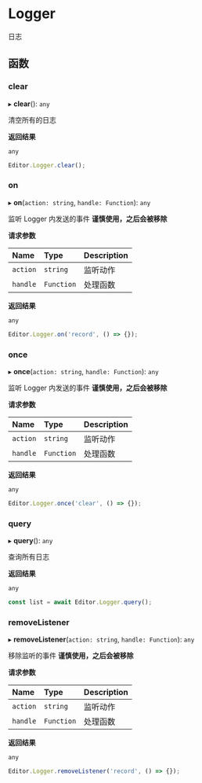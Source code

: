 # Logger

日志

## 函数

### clear

▸ **clear**(): `any`

清空所有的日志

**返回结果**

`any`

```typescript
Editor.Logger.clear();
```

### on

▸ **on**(`action: string`, `handle: Function`): `any`

监听 Logger 内发送的事件
**谨慎使用，之后会被移除**

**请求参数**

| Name     | Type       | Description |
| :------- | :--------- | :---------- |
| `action` | `string`   | 监听动作    |
| `handle` | `Function` | 处理函数    |

**返回结果**

`any`

```typescript
Editor.Logger.on('record', () => {});
```

### once

▸ **once**(`action: string`, `handle: Function`): `any`

监听 Logger 内发送的事件
**谨慎使用，之后会被移除**

**请求参数**

| Name     | Type       | Description |
| :------- | :--------- | :---------- |
| `action` | `string`   | 监听动作    |
| `handle` | `Function` | 处理函数    |

**返回结果**

`any`

```typescript
Editor.Logger.once('clear', () => {});
```

### query

▸ **query**(): `any`

查询所有日志

**返回结果**

`any`

```typescript
const list = await Editor.Logger.query();
```

### removeListener

▸ **removeListener**(`action: string`, `handle: Function`): `any`

移除监听的事件
**谨慎使用，之后会被移除**

**请求参数**

| Name     | Type       | Description |
| :------- | :--------- | :---------- |
| `action` | `string`   | 监听动作    |
| `handle` | `Function` | 处理函数    |

**返回结果**

`any`

```typescript
Editor.Logger.removeListener('record', () => {});
```
